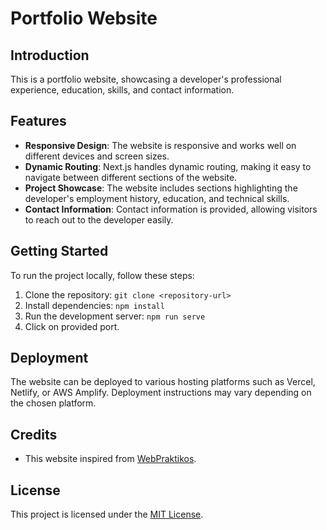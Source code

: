 # Portfolio Website

## Introduction
This is a portfolio website, showcasing a developer's professional experience, education, skills, and contact information.

## Features
- **Responsive Design**: The website is responsive and works well on different devices and screen sizes.
- **Dynamic Routing**: Next.js handles dynamic routing, making it easy to navigate between different sections of the website.
- **Project Showcase**: The website includes sections highlighting the developer's employment history, education, and technical skills.
- **Contact Information**: Contact information is provided, allowing visitors to reach out to the developer easily.

## Getting Started
To run the project locally, follow these steps:
1. Clone the repository: `git clone <repository-url>`
2. Install dependencies: `npm install`
3. Run the development server: `npm run serve`
4. Click on provided port.

## Deployment
The website can be deployed to various hosting platforms such as Vercel, Netlify, or AWS Amplify. Deployment instructions may vary depending on the chosen platform.

## Credits
- This website inspired from [WebPraktikos](https://github.com/WebPraktikos/universal-resume?tab=readme-ov-file).

## License
This project is licensed under the [MIT License](https://opensource.org/licenses/MIT).
